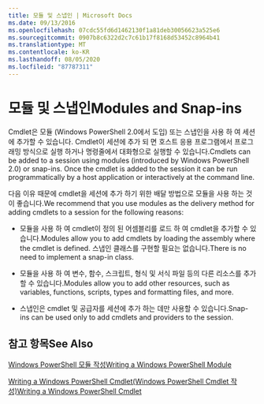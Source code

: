 ```yaml
---
title: 모듈 및 스냅인 | Microsoft Docs
ms.date: 09/13/2016
ms.openlocfilehash: 07cdc55fd6d1462130f1a81deb30056623a525e6
ms.sourcegitcommit: 0907b8c6322d2c7c61b17f8168d53452c8964b41
ms.translationtype: MT
ms.contentlocale: ko-KR
ms.lasthandoff: 08/05/2020
ms.locfileid: "87787311"
---
```

# <a name="modules-and-snap-ins"></a><span data-ttu-id="5d5b3-102">모듈 및 스냅인</span><span class="sxs-lookup"><span data-stu-id="5d5b3-102">Modules and Snap-ins</span></span>

<span data-ttu-id="5d5b3-103">Cmdlet은 모듈 (Windows PowerShell 2.0에서 도입) 또는 스냅인을 사용 하 여 세션에 추가할 수 있습니다. Cmdlet이 세션에 추가 되 면 호스트 응용 프로그램에서 프로그래밍 방식으로 실행 하거나 명령줄에서 대화형으로 실행할 수 있습니다.</span><span class="sxs-lookup"><span data-stu-id="5d5b3-103">Cmdlets can be added to a session using modules (introduced by Windows PowerShell 2.0) or snap-ins. Once the cmdlet is added to the session it can be run programmatically by a host application or interactively at the command line.</span></span>

<span data-ttu-id="5d5b3-104">다음 이유 때문에 cmdlet을 세션에 추가 하기 위한 배달 방법으로 모듈을 사용 하는 것이 좋습니다.</span><span class="sxs-lookup"><span data-stu-id="5d5b3-104">We recommend that you use modules as the delivery method for adding cmdlets to a session for the following reasons:</span></span>

- <span data-ttu-id="5d5b3-105">모듈을 사용 하 여 cmdlet이 정의 된 어셈블리를 로드 하 여 cmdlet을 추가할 수 있습니다.</span><span class="sxs-lookup"><span data-stu-id="5d5b3-105">Modules allow you to add cmdlets by loading the assembly where the cmdlet is defined.</span></span> <span data-ttu-id="5d5b3-106">스냅인 클래스를 구현할 필요는 없습니다.</span><span class="sxs-lookup"><span data-stu-id="5d5b3-106">There is no need to implement a snap-in class.</span></span>

- <span data-ttu-id="5d5b3-107">모듈을 사용 하 여 변수, 함수, 스크립트, 형식 및 서식 파일 등의 다른 리소스를 추가할 수 있습니다.</span><span class="sxs-lookup"><span data-stu-id="5d5b3-107">Modules allow you to add other resources, such as variables, functions, scripts, types and formatting files, and more.</span></span>

- <span data-ttu-id="5d5b3-108">스냅인은 cmdlet 및 공급자를 세션에 추가 하는 데만 사용할 수 있습니다.</span><span class="sxs-lookup"><span data-stu-id="5d5b3-108">Snap-ins can be used only to add cmdlets and providers to the session.</span></span>

## <a name="see-also"></a><span data-ttu-id="5d5b3-109">참고 항목</span><span class="sxs-lookup"><span data-stu-id="5d5b3-109">See Also</span></span>

[<span data-ttu-id="5d5b3-110">Windows PowerShell 모듈 작성</span><span class="sxs-lookup"><span data-stu-id="5d5b3-110">Writing a Windows PowerShell Module</span></span>](writing-a-windows-powershell-module.md)

[<span data-ttu-id="5d5b3-111">Writing a Windows PowerShell Cmdlet(Windows PowerShell Cmdlet 작성)</span><span class="sxs-lookup"><span data-stu-id="5d5b3-111">Writing a Windows PowerShell Cmdlet</span></span>](../cmdlet/cmdlet-overview.md)
